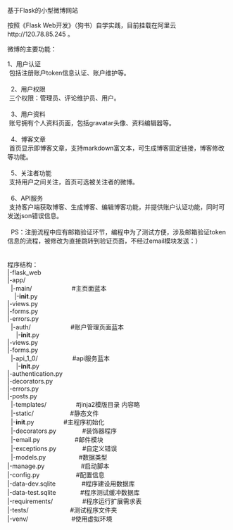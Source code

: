 基于Flask的小型微博网站

按照《Flask Web开发》（狗书）自学实践，目前挂载在阿里云http://120.78.85.245 。

微博的主要功能：

1、用户认证<br>
  包括注册账户token信息认证、账户维护等。<br>
<br>  
2、用户权限<br>
  三个权限：管理员、评论维护员、用户。<br>
<br>  
3、用户资料<br>
  账号拥有个人资料页面，包括gravatar头像、资料编辑器等。<br>
<br>  
4、博客文章<br>
  首页显示即博客文章，支持markdown富文本，可生成博客固定链接，博客修改等功能。<br>
<br>  
5、关注者功能<br>
  支持用户之间关注，首页可选被关注者的微博。<br>
<br>  
6、API服务<br>
  支持客户端获取博客、生成博客、编辑博客功能，并提供账户认证功能，同时可发送json错误信息。<br>
<br>  
PS：注册流程中应有邮箱验证环节，编程中为了测试方便，涉及邮箱验证token信息的流程，被修改为直接跳转到验证页面，不经过email模块发送：）<br>
<br>  
<br>
程序结构：<br>
|-flask_web<br>
  |-app/<br>
    |-main/                       #主页面蓝本<br>
      |-__init__.py<br>
      |-views.py<br>
      |-forms.py<br>
      |-errors.py<br>
    |-auth/                       #账户管理页面蓝本<br>
      |-__init__.py<br>
      |-views.py<br>
      |-forms.py<br>
    |-api_1_0/                    #api服务蓝本<br>
      |-__init__.py<br>
      |-authentication.py<br>
      |-decorators.py<br>
      |-errors.py<br>
      |-posts.py<br>
    |-templates/                  #jinja2模版目录 内容略<br>
    |-static/                     #静态文件<br>
    |-__init__.py                 #主程序初始化<br>
    |-decorators.py               #装饰器程序<br>
    |-email.py                    #邮件模块<br>
    |-exceptions.py               #自定义错误<br>
    |-models.py                   #数据类型<br>
  |-manage.py                     #启动脚本<br>
  |-config.py                     #配置信息<br>
  |-data-dev.sqlite               #程序建设用数据库<br>
  |-data-test.sqlite              #程序测试缓冲数据库<br>
  |-requirements/                 #程序运行扩展需求表<br>
  |-tests/                        #测试程序文件夹<br>
  |-venv/                         #使用虚拟环境<br>
